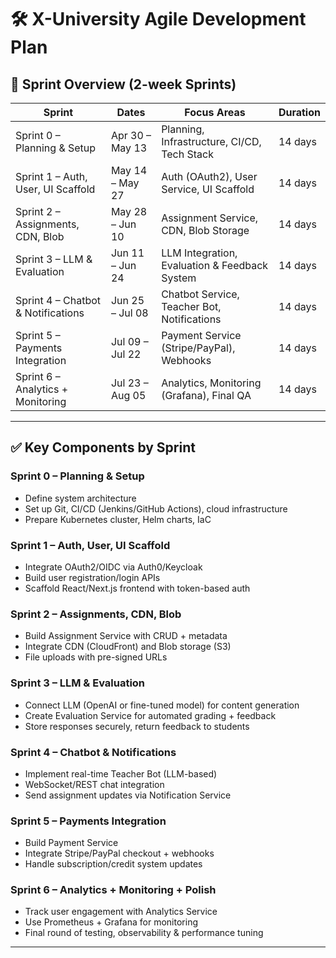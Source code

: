 # 🛠️ X-University Agile Development Plan

## 📅 Sprint Overview (2-week Sprints)

| Sprint                             | Dates              | Focus Areas                                     | Duration |
|------------------------------------|--------------------|--------------------------------------------------|----------|
| Sprint 0 – Planning & Setup        | Apr 30 – May 13    | Planning, Infrastructure, CI/CD, Tech Stack     | 14 days  |
| Sprint 1 – Auth, User, UI Scaffold | May 14 – May 27    | Auth (OAuth2), User Service, UI Scaffold        | 14 days  |
| Sprint 2 – Assignments, CDN, Blob  | May 28 – Jun 10    | Assignment Service, CDN, Blob Storage           | 14 days  |
| Sprint 3 – LLM & Evaluation        | Jun 11 – Jun 24    | LLM Integration, Evaluation & Feedback System   | 14 days  |
| Sprint 4 – Chatbot & Notifications | Jun 25 – Jul 08    | Chatbot Service, Teacher Bot, Notifications     | 14 days  |
| Sprint 5 – Payments Integration    | Jul 09 – Jul 22    | Payment Service (Stripe/PayPal), Webhooks       | 14 days  |
| Sprint 6 – Analytics + Monitoring  | Jul 23 – Aug 05    | Analytics, Monitoring (Grafana), Final QA       | 14 days  |

---

## ✅ Key Components by Sprint

### Sprint 0 – Planning & Setup
- Define system architecture
- Set up Git, CI/CD (Jenkins/GitHub Actions), cloud infrastructure
- Prepare Kubernetes cluster, Helm charts, IaC

### Sprint 1 – Auth, User, UI Scaffold
- Integrate OAuth2/OIDC via Auth0/Keycloak
- Build user registration/login APIs
- Scaffold React/Next.js frontend with token-based auth

### Sprint 2 – Assignments, CDN, Blob
- Build Assignment Service with CRUD + metadata
- Integrate CDN (CloudFront) and Blob storage (S3)
- File uploads with pre-signed URLs

### Sprint 3 – LLM & Evaluation
- Connect LLM (OpenAI or fine-tuned model) for content generation
- Create Evaluation Service for automated grading + feedback
- Store responses securely, return feedback to students

### Sprint 4 – Chatbot & Notifications
- Implement real-time Teacher Bot (LLM-based)
- WebSocket/REST chat integration
- Send assignment updates via Notification Service

### Sprint 5 – Payments Integration
- Build Payment Service
- Integrate Stripe/PayPal checkout + webhooks
- Handle subscription/credit system updates

### Sprint 6 – Analytics + Monitoring + Polish
- Track user engagement with Analytics Service
- Use Prometheus + Grafana for monitoring
- Final round of testing, observability & performance tuning

---
